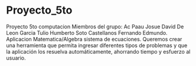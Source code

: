# Proyecto_5to
Proyecto 5to computacion 
Miembros del grupo:
Ac Paau Josue David
De Leon Garcia Tulio Humberto
Soto Castellanos Fernando Edmundo.
Aplicacion Matematica/Algebra sistema de ecuaciones.
Queremos crear una herramienta que permita ingresar diferentes tipos de problemas y que la aplicación los resuelva automáticamente, ahorrando tiempo y esfuerzo al usuario.
